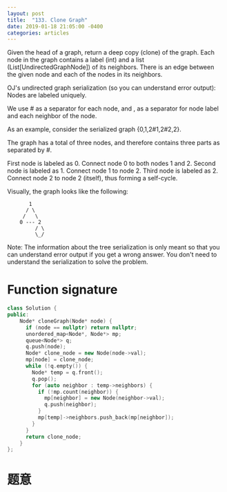 ```yaml
---
layout: post
title:  "133. Clone Graph"
date: 2019-01-18 21:05:00 -0400
categories: articles
---
```

Given the head of a graph, return a deep copy (clone) of the graph. Each node in the graph contains a label (int) and a list (List[UndirectedGraphNode]) of its neighbors. There is an edge between the given node and each of the nodes in its neighbors.


OJ's undirected graph serialization (so you can understand error output):
Nodes are labeled uniquely.

We use # as a separator for each node, and , as a separator for node label and each neighbor of the node.
 

As an example, consider the serialized graph {0,1,2#1,2#2,2}.

The graph has a total of three nodes, and therefore contains three parts as separated by #.

First node is labeled as 0. Connect node 0 to both nodes 1 and 2.
Second node is labeled as 1. Connect node 1 to node 2.
Third node is labeled as 2. Connect node 2 to node 2 (itself), thus forming a self-cycle.
 

Visually, the graph looks like the following:
```
       1
      / \
     /   \
    0 --- 2
         / \
         \_/
```
Note: The information about the tree serialization is only meant so that you can understand error output if you get a wrong answer. You don't need to understand the serialization to solve the problem.
# Function signature
```c++
class Solution {
public:
    Node* cloneGraph(Node* node) {
      if (node == nullptr) return nullptr;
      unordered_map<Node*, Node*> mp;
      queue<Node*> q;
      q.push(node);
      Node* clone_node = new Node(node->val);
      mp[node] = clone_node;
      while (!q.empty()) {
        Node* temp = q.front();
        q.pop();
        for (auto neighbor : temp->neighbors) {
          if (!mp.count(neighbor)) {
            mp[neighbor] = new Node(neighbor->val);
            q.push(neighbor);
          }
          mp[temp]->neighbors.push_back(mp[neighbor]);
        }
      }
      return clone_node;
    }
};
```
# 题意
